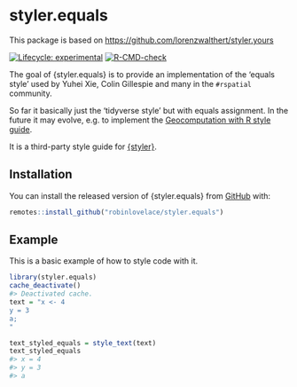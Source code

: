 
<!-- README.md is generated from README.Rmd. Please edit that file -->

# styler.equals

This package is based on
<https://github.com/lorenzwalthert/styler.yours>

<!-- badges: start -->

[![Lifecycle:
experimental](https://img.shields.io/badge/lifecycle-experimental-orange.svg)](https://lifecycle.r-lib.org/articles/stages.html#experimental)
[![R-CMD-check](https://github.com/Robinlovelace/styler.equals/actions/workflows/R-CMD-check.yaml/badge.svg)](https://github.com/Robinlovelace/styler.equals/actions/workflows/R-CMD-check.yaml)
<!-- badges: end -->

The goal of {styler.equals} is to provide an implementation of the
‘equals style’ used by Yuhei Xie, Colin Gillespie and many in the
`#rspatial` community.

So far it basically just the ‘tidyverse style’ but with equals
assignment. In the future it may evolve, e.g. to implement the
[Geocomputation with R style
guide](https://github.com/geocompx/geocompr/blob/main/misc/our-style.md).

It is a third-party style guide for
[{styler}](https://styler.r-lib.org).

## Installation

You can install the released version of {styler.equals} from
[GitHub](https://github.com) with:

``` r
remotes::install_github("robinlovelace/styler.equals")
```

## Example

This is a basic example of how to style code with it.

``` r
library(styler.equals)
cache_deactivate()
#> Deactivated cache.
text = "x <- 4
y = 3
a;
"

text_styled_equals = style_text(text)
text_styled_equals
#> x = 4
#> y = 3
#> a
```
